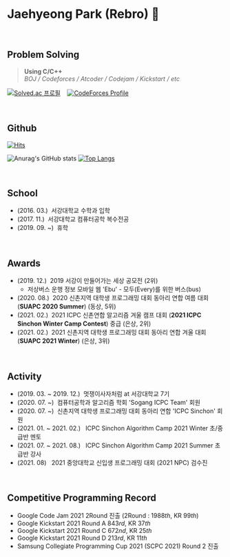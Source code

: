 # Jaehyeong Park (Rebro) 👋

&nbsp;
## Problem Solving
> __Using C/C++__  
> *BOJ / Codeforces / Atcoder / Codejam / Kickstart / etc*

[![Solved.ac
프로필](http://mazassumnida.wtf/api/v2/generate_badge?boj=pjh6792)](https://solved.ac/pjh6792) &nbsp;&nbsp; [![CodeForces Profile](http://cf.leed.at?id=Rebro)](https://codeforces.com/profile/Rebro)

&nbsp;

## Github

[![Hits](https://hits.seeyoufarm.com/api/count/incr/badge.svg?url=https%3A%2F%2Fgithub.com%2FRe-bro&count_bg=%2379C83D&title_bg=%23555555&icon=&icon_color=%23E7E7E7&title=hits&edge_flat=false)](https://hits.seeyoufarm.com)

![Anurag's GitHub stats](https://github-readme-stats.vercel.app/api?username=Re-bro&show_icons=true&theme=radical&hide=contribs,prs) [![Top Langs](https://github-readme-stats.vercel.app/api/top-langs/?username=Re-bro&layout=compact)](https://github.com/anuraghazra/github-readme-stats)

&nbsp;
## School
- (2016. 03.) &nbsp;서강대학교 수학과 입학
- (2017. 11.) &nbsp;서강대학교 컴퓨터공학 복수전공
- (2019. 09. ~) &nbsp;휴학 

&nbsp;

## Awards
- (2019. 12.) &nbsp;2019 서강이 만들어가는 세상 공모전 (2위)  
  * 저상버스 운행 정보 모바일 웹 'Ebu' - 모두(Every)를 위한 버스(bus)
- (2020. 08.) &nbsp;2020 신촌지역 대학생 프로그래밍 대회 동아리 연합 여름 대회 (**SUAPC 2020 Summer**) (동상, 5위)
- (2021. 02.) &nbsp;2021 ICPC 신촌연합 알고리즘 겨울 캠프 대회 (**2021 ICPC Sinchon Winter Camp Contest**) 중급 (은상, 2위)
- (2021. 02.) &nbsp;2021 신촌지역 대학생 프로그래밍 대회 동아리 연합 겨울 대회 (**SUAPC 2021 Winter**) (은상, 3위)

&nbsp;

## Activity
- (2019. 03. ~ 2019. 12.) &nbsp;멋쟁이사자처럼 at 서강대학교 7기
- (2020. 07. ~) &nbsp;컴퓨터공학과 알고리즘 학회 'Sogang ICPC Team' 회원
- (2020. 07. ~) &nbsp;신촌지역 대학생 프로그래밍 대회 동아리 연합 'ICPC Sinchon' 회원
- (2021. 01. ~ 2021. 02.) &nbsp; ICPC Sinchon Algorithm Camp 2021 Winter 초/중급반 멘토 
- (2021. 07. ~ 2021. 08.) &nbsp; ICPC Sinchon Algorithm Camp 2021 Summer 초급반 강사
- (2021. 08) &nbsp; 2021 중앙대학교 신입생 프로그래밍 대회 (2021 NPC) 검수진

&nbsp;

## Competitive Programming Record
- Google Code Jam 2021 2Round 진출 (2Round : 1988*th*, KR 99*th*)
- Google Kickstart 2021 Round A 843*rd*, KR 37*th*
- Google Kickstart 2021 Round C 672*nd*, KR 25*th*
- Google Kickstart 2021 Round D 213*rd*, KR 11*th*
- Samsung Collegiate Programming Cup 2021 (SCPC 2021) Round 2 진출

<!--
**Re-bro/Re-bro** is a ✨ _special_ ✨ repository because its `README.md` (this file) appears on your GitHub profile.

Here are some ideas to get you started:

- 🔭 I’m currently working on ...
- 🌱 I’m currently learning ...
- 👯 I’m looking to collaborate on ...
- 🤔 I’m looking for help with ...
- 💬 Ask me about ...
- 📫 How to reach me: ...
- 😄 Pronouns: ...
- ⚡ Fun fact: ...
-->

